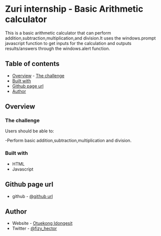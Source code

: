 # Zuri internship - Basic Arithmetic calculator

This is a basic arithmetic calculator that can perform addition,subtraction,multiplication,and division.It uses the windows.prompt javascript function to get inputs for the calculation and outputs results/answers through the windows.alert function. 

## Table of contents

- [Overview](#overview) - [The challenge](#the-challenge)
- [Built with](#built-with)
- [Github page url](#github-page-url)
- [Author](#author)


## Overview

### The challenge

Users should be able to:

-Perform basic addition,subtraction,multiplication and division.


### Built with

- HTML
- Javascript

## Github page url
- github - [@github url]( https://fizy500.github.io/calculator/)

## Author

- Website - [Otuekong Idongesit](https://otuekong-arthur.netlify.app)
- Twitter - [@fizy_hector](https://www.twitter.com/fizy_hector)

